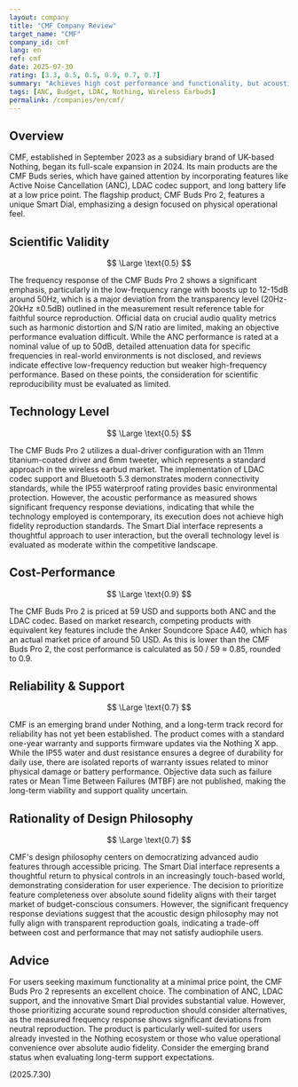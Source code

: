 ```yaml
---
layout: company
title: "CMF Company Review"
target_name: "CMF"
company_id: cmf
lang: en
ref: cmf
date: 2025-07-30
rating: [3.3, 0.5, 0.5, 0.9, 0.7, 0.7]
summary: "Achieves high cost performance and functionality, but acoustic fidelity is significantly below measurement standards"
tags: [ANC, Budget, LDAC, Nothing, Wireless Earbuds]
permalink: /companies/en/cmf/
---
```

## Overview

CMF, established in September 2023 as a subsidiary brand of UK-based Nothing, began its full-scale expansion in 2024. Its main products are the CMF Buds series, which have gained attention by incorporating features like Active Noise Cancellation (ANC), LDAC codec support, and long battery life at a low price point. The flagship product, CMF Buds Pro 2, features a unique Smart Dial, emphasizing a design focused on physical operational feel.

## Scientific Validity

$$ \Large \text{0.5} $$

The frequency response of the CMF Buds Pro 2 shows a significant emphasis, particularly in the low-frequency range with boosts up to 12-15dB around 50Hz, which is a major deviation from the transparency level (20Hz-20kHz ±0.5dB) outlined in the measurement result reference table for faithful source reproduction. Official data on crucial audio quality metrics such as harmonic distortion and S/N ratio are limited, making an objective performance evaluation difficult. While the ANC performance is rated at a nominal value of up to 50dB, detailed attenuation data for specific frequencies in real-world environments is not disclosed, and reviews indicate effective low-frequency reduction but weaker high-frequency performance. Based on these points, the consideration for scientific reproducibility must be evaluated as limited.

## Technology Level

$$ \Large \text{0.5} $$

The CMF Buds Pro 2 utilizes a dual-driver configuration with an 11mm titanium-coated driver and 6mm tweeter, which represents a standard approach in the wireless earbud market. The implementation of LDAC codec support and Bluetooth 5.3 demonstrates modern connectivity standards, while the IP55 waterproof rating provides basic environmental protection. However, the acoustic performance as measured shows significant frequency response deviations, indicating that while the technology employed is contemporary, its execution does not achieve high fidelity reproduction standards. The Smart Dial interface represents a thoughtful approach to user interaction, but the overall technology level is evaluated as moderate within the competitive landscape.

## Cost-Performance

$$ \Large \text{0.9} $$

The CMF Buds Pro 2 is priced at 59 USD and supports both ANC and the LDAC codec. Based on market research, competing products with equivalent key features include the Anker Soundcore Space A40, which has an actual market price of around 50 USD. As this is lower than the CMF Buds Pro 2, the cost performance is calculated as 50 / 59 ≈ 0.85, rounded to 0.9.

## Reliability & Support

$$ \Large \text{0.7} $$

CMF is an emerging brand under Nothing, and a long-term track record for reliability has not yet been established. The product comes with a standard one-year warranty and supports firmware updates via the Nothing X app. While the IP55 water and dust resistance ensures a degree of durability for daily use, there are isolated reports of warranty issues related to minor physical damage or battery performance. Objective data such as failure rates or Mean Time Between Failures (MTBF) are not published, making the long-term viability and support quality uncertain.

## Rationality of Design Philosophy

$$ \Large \text{0.7} $$

CMF's design philosophy centers on democratizing advanced audio features through accessible pricing. The Smart Dial interface represents a thoughtful return to physical controls in an increasingly touch-based world, demonstrating consideration for user experience. The decision to prioritize feature completeness over absolute sound fidelity aligns with their target market of budget-conscious consumers. However, the significant frequency response deviations suggest that the acoustic design philosophy may not fully align with transparent reproduction goals, indicating a trade-off between cost and performance that may not satisfy audiophile users.

## Advice

For users seeking maximum functionality at a minimal price point, the CMF Buds Pro 2 represents an excellent choice. The combination of ANC, LDAC support, and the innovative Smart Dial provides substantial value. However, those prioritizing accurate sound reproduction should consider alternatives, as the measured frequency response shows significant deviations from neutral reproduction. The product is particularly well-suited for users already invested in the Nothing ecosystem or those who value operational convenience over absolute audio fidelity. Consider the emerging brand status when evaluating long-term support expectations.

(2025.7.30)
